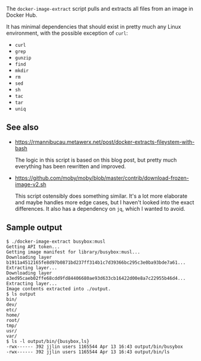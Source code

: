 The `docker-image-extract` script pulls and extracts all files from an image
in Docker Hub.

It has minimal dependencies that should exist in pretty much any Linux
environment, with the possible exception of `curl`:

* `curl`
* `grep`
* `gunzip`
* `find`
* `mkdir`
* `rm`
* `sed`
* `sh`
* `tac`
* `tar`
* `uniq`

## See also

* https://rmannibucau.metawerx.net/post/docker-extracts-fileystem-with-bash

  The logic in this script is based on this blog post, but pretty much
  everything has been rewritten and improved.

* https://github.com/moby/moby/blob/master/contrib/download-frozen-image-v2.sh

  This script ostensibly does something similar. It's a lot more elaborate
  and maybe handles more edge cases, but I haven't looked into the exact
  differences. It also has a dependency on `jq`, which I wanted to avoid.

## Sample output

```
$ ./docker-image-extract busybox:musl
Getting API token...
Getting image manifest for library/busybox:musl...
Downloading layer b1911a4512165fe8d97b0871bd237ff314b1c7d39366bc295c3e0ba93bde7a61...
Extracting layer...
Downloading layer a3ed95caeb02ffe68cdd9fd84406680ae93d633cb16422d00e8a7c22955b46d4...
Extracting layer...
Image contents extracted into ./output.
$ ls output
bin/
dev/
etc/
home/
root/
tmp/
usr/
var/
$ ls -l output/bin/{busybox,ls}
-rwx------ 392 jjlin users 1165544 Apr 13 16:43 output/bin/busybox
-rwx------ 392 jjlin users 1165544 Apr 13 16:43 output/bin/ls
```
